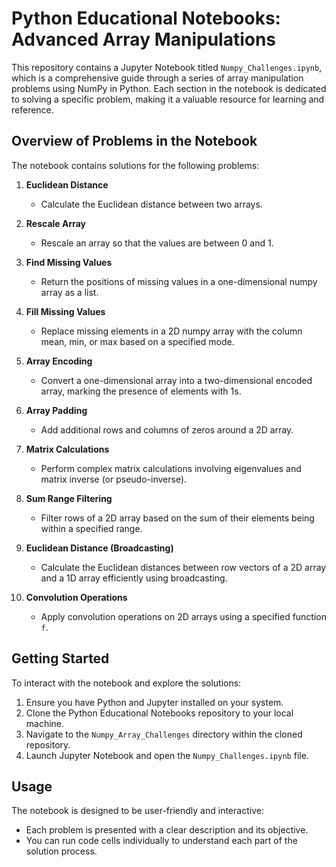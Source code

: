 # Python Educational Notebooks: Advanced Array Manipulations

This repository contains a Jupyter Notebook titled `Numpy_Challenges.ipynb`, which is a comprehensive guide through a series of array manipulation problems using NumPy in Python. Each section in the notebook is dedicated to solving a specific problem, making it a valuable resource for learning and reference.

## Overview of Problems in the Notebook

The notebook contains solutions for the following problems:

1. **Euclidean Distance**
   - Calculate the Euclidean distance between two arrays.

2. **Rescale Array**
   - Rescale an array so that the values are between 0 and 1.

3. **Find Missing Values**
   - Return the positions of missing values in a one-dimensional numpy array as a list.

4. **Fill Missing Values**
   - Replace missing elements in a 2D numpy array with the column mean, min, or max based on a specified mode.

5. **Array Encoding**
   - Convert a one-dimensional array into a two-dimensional encoded array, marking the presence of elements with 1s.

6. **Array Padding**
   - Add additional rows and columns of zeros around a 2D array.

7. **Matrix Calculations**
   - Perform complex matrix calculations involving eigenvalues and matrix inverse (or pseudo-inverse).

8. **Sum Range Filtering**
   - Filter rows of a 2D array based on the sum of their elements being within a specified range.

9. **Euclidean Distance (Broadcasting)**
   - Calculate the Euclidean distances between row vectors of a 2D array and a 1D array efficiently using broadcasting.

10. **Convolution Operations**
    - Apply convolution operations on 2D arrays using a specified function `f`.

## Getting Started

To interact with the notebook and explore the solutions:

1. Ensure you have Python and Jupyter installed on your system.
2. Clone the Python Educational Notebooks repository to your local machine.
3. Navigate to the `Numpy_Array_Challenges` directory within the cloned repository.
4. Launch Jupyter Notebook and open the `Numpy_Challenges.ipynb` file.

## Usage

The notebook is designed to be user-friendly and interactive:

- Each problem is presented with a clear description and its objective.
- You can run code cells individually to understand each part of the solution process.
